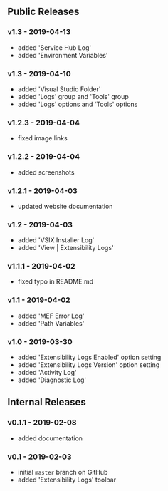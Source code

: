 ## Public Releases

### v1.3 - 2019-04-13
- added 'Service Hub Log'
- added 'Environment Variables'


### v1.3 - 2019-04-10
  - added 'Visual Studio Folder'
  - added 'Logs' group and 'Tools' group
  - added 'Logs' options and 'Tools' options

### v1.2.3 - 2019-04-04
  - fixed image links

### v1.2.2 - 2019-04-04
  - added screenshots

### v1.2.1 - 2019-04-03
  - updated website documentation

### v1.2 - 2019-04-03
  - added 'VSIX Installer Log'
  - added 'View | Extensibility Logs'

### v1.1.1 - 2019-04-02
  - fixed typo in README.md

### v1.1 - 2019-04-02
  - added 'MEF Error Log'
  - added 'Path Variables'

### v1.0 - 2019-03-30
  - added 'Extensibility Logs Enabled' option setting
  - added 'Extensibility Logs Version' option setting
  - added 'Activity Log'
  - added 'Diagnostic Log'

## Internal Releases

### v0.1.1 - 2019-02-08
  - added documentation

### v0.1 - 2019-02-03
  - initial `master` branch on GitHub
  - added 'Extensibility Logs' toolbar